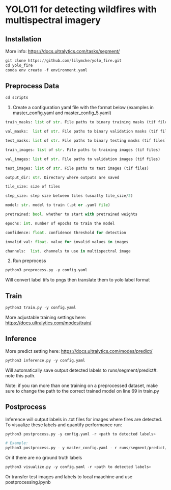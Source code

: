 # YOLO11 for detecting wildfires with multispectral imagery

## Installation
More info: https://docs.ultralytics.com/tasks/segment/

```python
git clone https://github.com/lilymcke/yolo_fire.git
cd yolo_fire
conda env create -f environment.yaml
```

## Preprocess Data


```python
cd scripts
```

1. Create a configuration yaml file with the format below (examples in master_config.yaml and master_config_5.yaml)


```python
train_masks: list of str. File paths to binary training masks (tif files)

val_masks:  list of str. File paths to binary validation masks (tif files)

test_masks: list of str. File paths to binary testing masks (tif files)

train_images: list of str. File paths to training images (tif files)

val_images: list of str. File paths to validation images (tif files)

test_images: list of str. File paths to test images (tif files)

output_dir: str. Directory where outputs are saved

tile_size: size of tiles

step_size: step size between tiles (usually tile_size/2)

model: str. model to train (.pt or .yaml file)

pretrained: bool. whether to start with pretrained weights

epochs: int. number of epochs to train the model

confidence: float. confidence threshold for detection

invalid_val: float. value for invalid values in images

channels:  list. channels to use in multispectral image
```

2. Run preprocess


```python
python3 preprocess.py -y config.yaml
```

Will convert label tifs to pngs then translate them to yolo label format

## Train


```python
python3 train.py -y config.yaml
```

More adjustable training settings here: https://docs.ultralytics.com/modes/train/

## Inference

More predict setting here: https://docs.ultralytics.com/modes/predict/


```python
python3 inference.py -y config.yaml
```

Will automatically save output detected labels to runs/segment/predict#. note this path.

Note: if you ran more than one training on a preprocessed dataset, make sure to change the path to the correct trained model on line 69 in train.py

## Postprocess
Inference will output labels in .txt files for images where fires are detected. To visualize these labels and quantify performance run:


```python
python3 postprocess.py -y config.yaml -r <path to detected labels>

# Example:
python3 postprocess.py - y master_config.yaml - r runs/segment/predict/labels
```

Or if there are no ground truth labels


```python
python3 visualize.py -y config.yaml -r <path to detected labels>
```

Or transfer test images and labels to local maachine and use postprocessing.ipynb
